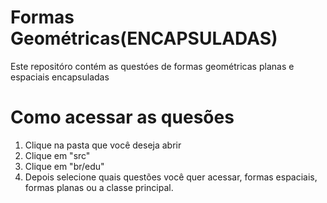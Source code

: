 # Formas Geométricas(ENCAPSULADAS)
Este repositóro contém as questóes de formas geométricas planas e espaciais encapsuladas

# Como acessar as quesões 

1. Clique na pasta que você deseja abrir
2. Clique em "src"
3. Clique em "br/edu"
4. Depois selecione quais questões você quer acessar, formas espaciais, formas planas ou a classe principal.

